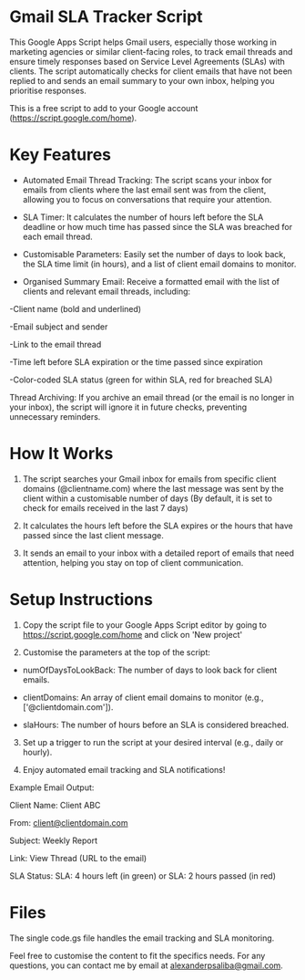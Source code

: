 # Gmail SLA Tracker Script

This Google Apps Script helps Gmail users, especially those working in marketing agencies or similar client-facing roles, to track email threads and ensure timely responses based on Service Level Agreements (SLAs) with clients. The script automatically checks for client emails that have not been replied to and sends an email summary to your own inbox, helping you prioritise responses.

This is a free script to add to your Google account (https://script.google.com/home).

# Key Features

- Automated Email Thread Tracking: The script scans your inbox for emails from clients where the last email sent was from the client, allowing you to focus on conversations that require your attention.

- SLA Timer: It calculates the number of hours left before the SLA deadline or how much time has passed since the SLA was breached for each email thread.

- Customisable Parameters: Easily set the number of days to look back, the SLA time limit (in hours), and a list of client email domains to monitor.

- Organised Summary Email: Receive a formatted email with the list of clients and relevant email threads, including:

-Client name (bold and underlined)

-Email subject and sender

-Link to the email thread

-Time left before SLA expiration or the time passed since expiration

-Color-coded SLA status (green for within SLA, red for breached SLA)

Thread Archiving: If you archive an email thread (or the email is no longer in your inbox), the script will ignore it in future checks, preventing unnecessary reminders.

# How It Works

1. The script searches your Gmail inbox for emails from specific client domains (@clientname.com) where the last message was sent by the client within a customisable number of days (By default, it is set to check for emails received in the last 7 days)

2. It calculates the hours left before the SLA expires or the hours that have passed since the last client message.

3. It sends an email to your inbox with a detailed report of emails that need attention, helping you stay on top of client communication.

# Setup Instructions

1. Copy the script file to your Google Apps Script editor by going to https://script.google.com/home and click on  'New project'

2. Customise the parameters at the top of the script:

- numOfDaysToLookBack: The number of days to look back for client emails.

- clientDomains: An array of client email domains to monitor (e.g., ['@clientdomain.com']).

- slaHours: The number of hours before an SLA is considered breached.

3. Set up a trigger to run the script at your desired interval (e.g., daily or hourly).

4. Enjoy automated email tracking and SLA notifications!
   
Example Email Output:

Client Name: Client ABC

From: client@clientdomain.com

Subject: Weekly Report

Link: View Thread (URL to the email)

SLA Status: SLA: 4 hours left (in green) or SLA: 2 hours passed (in red)

# Files
The single code.gs file handles the email tracking and SLA monitoring.

Feel free to customise the content to fit the specifics needs.
For any questions, you can contact me by email at alexanderpsaliba@gmail.com.
